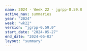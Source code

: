 ```yaml
---
name: 2024 - Week 22 - jgrpp-0.59.0
active_nav: summaries
year: "2024"
week: "wk22"
version: "jgrpp-0.59.0"
start_date: "2024-05-27"
end_date: "2024-06-02"
layout: "summary"
---
```


